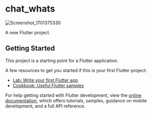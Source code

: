 # chat_whats
![Screenshot_1701375330](https://github.com/AmirMoavia/Click-to-Chat-app/assets/122076591/390a66ba-b5ed-45ed-8aba-13d301444570)

A new Flutter project.

## Getting Started

This project is a starting point for a Flutter application.

A few resources to get you started if this is your first Flutter project:

- [Lab: Write your first Flutter app](https://docs.flutter.dev/get-started/codelab)
- [Cookbook: Useful Flutter samples](https://docs.flutter.dev/cookbook)

For help getting started with Flutter development, view the
[online documentation](https://docs.flutter.dev/), which offers tutorials,
samples, guidance on mobile development, and a full API reference.
